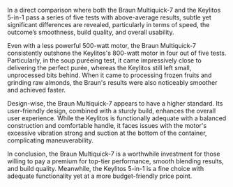 In a direct comparison where both the Braun Multiquick-7 and the Keylitos 5-in-1 pass a series of five tests with above-average results, subtle yet significant differences are revealed, particularly in terms of speed, the outcome’s smoothness, build quality, and overall usability.

Even with a less powerful 500-watt motor, the Braun Multiquick-7 consistently outshone the Keylitos's 800-watt motor in four out of five tests. Particularly, in the soup puréeing test, it came impressively close to delivering the perfect purée, whereas the Keylitos still left small, unprocessed bits behind. When it came to processing frozen fruits and grinding raw almonds, the Braun's results were also noticeably smoother and achieved faster. 

Design-wise, the Braun Multiquick-7 appears to have a higher standard. Its user-friendly design, combined with a sturdy build, enhances the overall user experience. While the Keylitos is functionally adequate with a balanced construction and comfortable handle, it faces issues with the motor's excessive vibration strong and suction at the bottom of the container, complicating maneuverability. 

In conclusion, the Braun Multiquick-7 is a worthwhile investment for those willing to pay a premium for top-tier performance, smooth blending results, and build quality. Meanwhile, the Keylitos 5-in-1 is a fine choice with adequate functionality yet at a more budget-friendly price point.